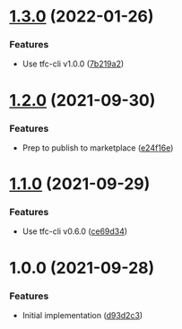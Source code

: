 # [1.3.0](https://github.com/cbsinteractive/delete-tfc-workspace-action/compare/1.2.0...1.3.0) (2022-01-26)


### Features

* Use tfc-cli v1.0.0 ([7b219a2](https://github.com/cbsinteractive/delete-tfc-workspace-action/commit/7b219a23ca88f68ef2678b7b3055d36c1086a3b6))

# [1.2.0](https://github.com/cbsinteractive/delete-tfc-workspace-action/compare/1.1.0...1.2.0) (2021-09-30)


### Features

* Prep to publish to marketplace ([e24f16e](https://github.com/cbsinteractive/delete-tfc-workspace-action/commit/e24f16e2ef29a2780b8cc9d07feb54c2c6969e5d))

# [1.1.0](https://github.com/cbsinteractive/delete-tfc-workspace-action/compare/1.0.0...1.1.0) (2021-09-29)


### Features

* Use tfc-cli v0.6.0 ([ce69d34](https://github.com/cbsinteractive/delete-tfc-workspace-action/commit/ce69d34dc06705c44204d3f5cf927a8b2fd69211))

# 1.0.0 (2021-09-28)


### Features

* Initial implementation ([d93d2c3](https://github.com/cbsinteractive/delete-tfc-workspace-action/commit/d93d2c378d1e62130f6d5b1152171eb9d9ebfd48))
